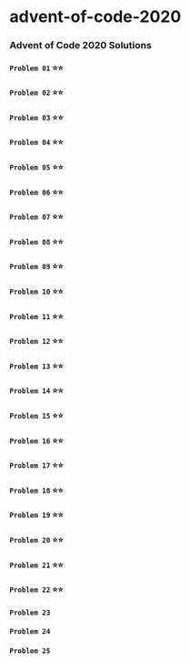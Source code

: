 # advent-of-code-2020

### Advent of Code 2020 Solutions

#### ``Problem 01`` :star::star:
#### ``Problem 02`` :star::star:
#### ``Problem 03`` :star::star:
#### ``Problem 04`` :star::star:
#### ``Problem 05`` :star::star:
#### ``Problem 06`` :star::star:
#### ``Problem 07`` :star::star:
#### ``Problem 08`` :star::star:
#### ``Problem 09`` :star::star:
#### ``Problem 10`` :star::star:
#### ``Problem 11`` :star::star:
#### ``Problem 12`` :star::star:
#### ``Problem 13`` :star::star:
#### ``Problem 14`` :star::star:
#### ``Problem 15`` :star::star:
#### ``Problem 16`` :star::star:
#### ``Problem 17`` :star::star:
#### ``Problem 18`` :star::star:
#### ``Problem 19`` :star::star:
#### ``Problem 20`` :star::star:
#### ``Problem 21`` :star::star:
#### ``Problem 22`` :star::star:
#### ``Problem 23``
#### ``Problem 24``
#### ``Problem 25``
